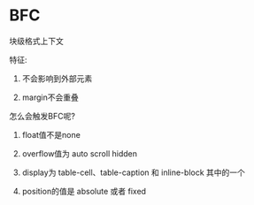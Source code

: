 # BFC

块级格式上下文

特征:

1. 不会影响到外部元素

2. margin不会重叠


怎么会触发BFC呢?

1. float值不是none

2. overflow值为 auto scroll hidden

3. display为  table-cell、table-caption 和 inline-block 其中的一个

4. position的值是 absolute 或者 fixed

